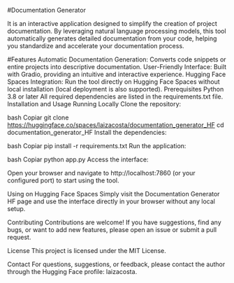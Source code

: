 #Documentation Generator

It is an interactive application designed to simplify the creation of project documentation. By leveraging natural language processing models, this tool automatically generates detailed documentation from your code, helping you standardize and accelerate your documentation process.

#Features
Automatic Documentation Generation: Converts code snippets or entire projects into descriptive documentation.
User-Friendly Interface: Built with Gradio, providing an intuitive and interactive experience.
Hugging Face Spaces Integration: Run the tool directly on Hugging Face Spaces without local installation (local deployment is also supported).
Prerequisites
Python 3.8 or later
All required dependencies are listed in the requirements.txt file.
Installation and Usage
Running Locally
Clone the repository:

bash
Copiar
git clone https://huggingface.co/spaces/laizacosta/documentation_generator_HF
cd documentation_generator_HF
Install the dependencies:

bash
Copiar
pip install -r requirements.txt
Run the application:

bash
Copiar
python app.py
Access the interface:

Open your browser and navigate to http://localhost:7860 (or your configured port) to start using the tool.

Using on Hugging Face Spaces
Simply visit the Documentation Generator HF page and use the interface directly in your browser without any local setup.

Contributing
Contributions are welcome! If you have suggestions, find any bugs, or want to add new features, please open an issue or submit a pull request.

License
This project is licensed under the MIT License.

Contact
For questions, suggestions, or feedback, please contact the author through the Hugging Face profile: laizacosta.
